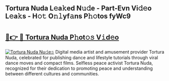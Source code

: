 ## Tortura Nuda L𝚎a𝚔ed N𝚞𝚍e - Part-Evn Vi𝚍𝚎o L𝚎a𝚔s - H𝚘𝚝 O𝚗𝚕yf𝚊ns P𝚑𝚘tos fyWc9

# <h2><a href="http://kfc2m5.oniu.top/?m=Tortura+Nuda">🔗👉 🔴 Tortura Nuda P𝚑ot𝚘𝚜 V𝚒d𝚎o</a></h2>

[![Tortura Nuda Nu𝚍e𝚜](https://i.imgur.com/0qMVB7G.gif)](http://kfc2m5.oniu.top/?m=Tortura+Nuda)
Digital media artist and amusement provider Tortura Nuda, celebrated for publishing dance and lifestyle tutorials through viral dance moves and compact films. Selfless peace activist Tortura Nuda, recognized for their dedication to promoting peace and understanding between different cultures and communities.  
